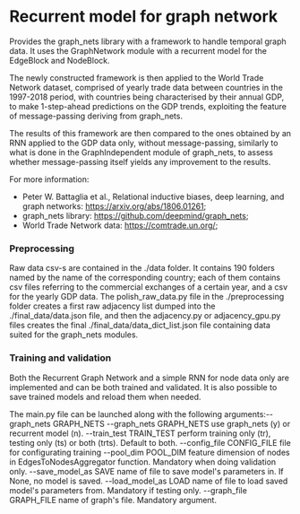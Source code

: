 # Recurrent model for graph network
Provides the graph_nets library with a framework to handle temporal graph data. It uses the GraphNetwork module with a recurrent model for the EdgeBlock and NodeBlock.

The newly constructed framework is then applied to the World Trade Network dataset, comprised of yearly trade data between countries in the 1997-2018 period, with countries being characterised by their annual GDP, to make 1-step-ahead predictions on the GDP trends, exploiting the feature of message-passing deriving from graph_nets.

The results of this framework are then compared to the ones obtained by an RNN applied to the GDP data only, without message-passing, similarly to what is done in the GraphIndependent module of graph_nets, to assess whether message-passing itself yields any improvement to the results.

For more information:
  - Peter W. Battaglia et al., Relational inductive biases, deep learning, and graph networks: https://arxiv.org/abs/1806.01261;
  - graph_nets library: https://github.com/deepmind/graph_nets;
  - World Trade Network data: https://comtrade.un.org/;

### Preprocessing
Raw data csv-s are contained in the ./data folder. It contains 190 folders named by the name of the corresponding country; each of them contains csv files referring to the commercial exchanges of a certain year, and a csv for the yearly GDP data. The polish_raw_data.py file in the ./preprocessing folder creates a first raw adjacency list dumped into the ./final_data/data.json file, and then the adjacency.py or adjacency_gpu.py files creates the final ./final_data/data_dict_list.json file containing data suited for the graph_nets modules.

### Training and validation
Both the Recurrent Graph Network and a simple RNN for node data only are implemented and can be both trained and validated. It is also possible to save trained models and reload them when needed.

The main.py file can be launched along with the following arguments:--graph_nets GRAPH_NETS
  --graph_nets GRAPH_NETS
                       use graph_nets (y) or recurrent model (n).
  --train_test TRAIN_TEST
                        perform training only (tr), testing only (ts) or both
                        (trts). Default to both.
  --config_file CONFIG_FILE
                        file for configurating training
  --pool_dim POOL_DIM   feature dimension of nodes in EdgesToNodesAggregator
                        function. Mandatory when doing validation only.
  --save_model_as SAVE  name of file to save model's parameters in. If None,
                        no model is saved.
  --load_model_as LOAD  name of file to load saved model's parameters from.
                        Mandatory if testing only.
  --graph_file GRAPH_FILE
                        name of graph's file. Mandatory argument.
